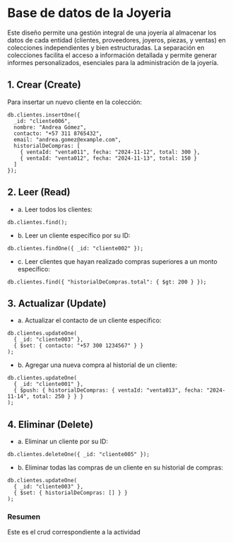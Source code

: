 # Base de datos de la Joyeria
Este diseño permite una gestión integral de una joyería al almacenar los datos de cada entidad (clientes, proveedores, joyeros, piezas, y ventas) en 
colecciones independientes y bien estructuradas. La separación en colecciones facilita el acceso a información detallada y permite generar informes 
personalizados, esenciales para la administración de la joyería.

## **1. Crear (Create)**
Para insertar un nuevo cliente en la colección:
```mongodb
db.clientes.insertOne({
  _id: "cliente006",
  nombre: "Andrea Gómez",
  contacto: "+57 311 8765432",
  email: "andrea.gomez@example.com",
  historialDeCompras: [
    { ventaId: "venta011", fecha: "2024-11-12", total: 300 },
    { ventaId: "venta012", fecha: "2024-11-13", total: 150 }
  ]
});
```

## **2. Leer (Read)**
  - a. Leer todos los clientes:
```mongodb
db.clientes.find();
```
  - b. Leer un cliente específico por su ID:
```mongodb
db.clientes.findOne({ _id: "cliente002" });
```
  - c. Leer clientes que hayan realizado compras superiores a un monto específico:
```
db.clientes.find({ "historialDeCompras.total": { $gt: 200 } });
```

## **3. Actualizar (Update)**
  - a. Actualizar el contacto de un cliente específico:
```mongodb
db.clientes.updateOne(
  { _id: "cliente003" },
  { $set: { contacto: "+57 300 1234567" } }
);
```
  - b. Agregar una nueva compra al historial de un cliente:
```mongodb
db.clientes.updateOne(
  { _id: "cliente001" },
  { $push: { historialDeCompras: { ventaId: "venta013", fecha: "2024-11-14", total: 250 } } }
);
```

## **4. Eliminar (Delete)**
  - a. Eliminar un cliente por su ID:
```mongodb
db.clientes.deleteOne({ _id: "cliente005" });
```
  - b. Eliminar todas las compras de un cliente en su historial de compras:
```mongodb
db.clientes.updateOne(
  { _id: "cliente003" },
  { $set: { historialDeCompras: [] } }
);
```
### Resumen
Este es el crud correspondiente a la actividad
